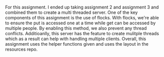 For this assignment. I ended up taking assignment 2 and assignment 3 and combined them to create a multi threaded server. One of the key components of this assignment is the use of flocks. With flocks, we're able to ensure the put is accessed one at a time while get can be accessed by multiple people. By enabling this method, we also prevent any thread conflicts. Additioanlly, this server has the feature to create mulitple threads which as a result can help with handling multiple clients. Overall, this assignment uses the helper functions given and uses the layout in the resources repo. 